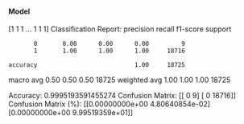 #### Model
[1 1 1 ... 1 1 1]
Classification Report:
              precision    recall  f1-score   support

           0       0.00      0.00      0.00         9
           1       1.00      1.00      1.00     18716

    accuracy                           1.00     18725
   macro avg       0.50      0.50      0.50     18725
weighted avg       1.00      1.00      1.00     18725

Accuracy: 0.9995193591455274
Confusion Matrix:
[[    0     9]
 [    0 18716]]
Confusion Matrix (%):
[[0.00000000e+00 4.80640854e-02]
 [0.00000000e+00 9.99519359e+01]]
